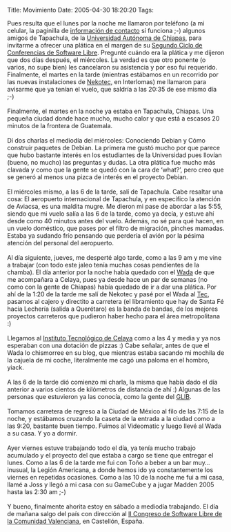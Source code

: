 Title: Movimiento
Date: 2005-04-30 18:20:20
Tags: 

Pues resulta que el lunes por la noche me llamaron por teléfono (a mi celular, la paginilla de <a target="_self" href="http://damog.net/index.php?option=com_content&amp;task=view&amp;id=20&amp;Itemid=52">información de contacto</a> sí funciona ;-) algunos amigos de Tapachula, de la <a target="_blank" href="http://www.unach.mx/">Universidad Autónoma de Chiapas</a>, para invitarme a ofrecer una plática en el margen de su <a target="_blank" href="http://www.swlibre.unach.mx/">Segundo Ciclo de Conferencias de Software Libre</a>.
Pregunté cuándo era la plática y me dijeron que dos días después, el
miércoles. La verdad es que otro ponente (o varios, no supe bien) les
cancelaron su asistencia y por eso fui requerido. Finalmente, el martes
en la tarde (mientras estábamos en un recorrido por las nuevas
instalaciones de <a target="_blank" href="http://www.nekotec.com.mx/">Nekotec</a>, en Interlomas) me llamaron para avisarme que ya tenían el vuelo, que saldría a las 20:35 de ese mismo día ;-)<br/><br/>
Finalmente, el martes en la noche ya estaba en Tapachula, Chiapas. Una
pequeña ciudad donde hace mucho, mucho calor y que está a escasos 20
minutos de la frontera de Guatemala.<br/><br/>
Dí dos charlas el mediodía del miércoles: Conociendo Debian y Cómo
construir paquetes de Debian. La primera me gustó mucho por que parece
que hubo bastante interés en los estudiantes de la Universidad pues
llovían (bueno, no mucho) las preguntas y dudas. La otra plática fue
mucho más clavada y como que la gente se quedó con la cara de &#8216;what?&#8217;,
pero creo que se generó al menos una pizca de interés en el proyecto
Debian.<br/><br/>
El miércoles mismo, a las 6 de la tarde, salí de Tapachula. Cabe
resaltar una cosa: El aeropuerto internacional de Tapachula, y en
específico la atención de Aviacsa, es una maldita mugre. Me dieron mi
pase de abordar a las 5:55, siendo que mi vuelo salía a las 6 de la
tarde, como ya decía, y estuve ahí desde como 40 minutos antes del
vuelo. Además, no sé para qué hacen, en un vuelo doméstico, que pases
por el filtro de migración, pinches mamadas. Estaba ya sudando frío
pensando que perdería el avión por la pésima atención del personal del
aeropuerto.<br/><br/>
Al día siguiente, jueves, me desperté algo tarde, como a las 9 am y me
vine a trabajar (con todo este jaleo tenía muchas cosas pendientes de
la chamba). El día anterior por la noche había quedado con el <a target="_blank" href="http://www.wada.com.mx">Wada</a>
de que me acompañara a Celaya, pues ya desde hace un par de semanas (no
como con la gente de Chiapas) había quedado de ir a dar una plática.
Por ahí de la 1:20 de la tarde me salí de Nekotec y pasé por el Wada al
<a target="_blank" href="http://www.csf.itesm.mx">Tec</a>,
pasamos al cajero y directito a carretera (el libramiento que hay de
Santa Fé hacia Lechería (salida a Querétaro) es la banda de bandas, de
los mejores proyectos carreteros que pudieron haber hecho para el área
metropolitana :)<br/><br/>
Llegamos al <a target="_blank" href="http://www.itc.mx/">Instituto Tecnológico de Celaya</a>
como a las 4 y media y ya nos esperaban con una dotación de pizzas :)
Cabe señalar, antes de que el Wada lo chismorree en su blog, que
mientras estaba sacando mi mochila de la cajuela de mi coche,
literalmente me cagó una paloma en el hombro, yiack.<br/><br/>
A las 6 de la tarde dió comienzo mi charla, la misma que había dado el
día anterior a varios cientos de kilómetros de distancia de ahí :)
Algunas de las personas que estuvieron ya las conocía, como la gente
del <a target="_blank" href="http://www.glib.org.mx">GLIB</a>.<br/><br/>
Tomamos carretera de regreso a la Ciudad de México al filo de las 7:15
de la noche, y estábamos cruzando la caseta de la entrada a la ciudad
como a las 9:20, bastante buen tiempo. Fuimos al Videomatic y luego
llevé al Wada a su casa. Y yo a dormir.<br/><br/>
Ayer viernes estuve trabajando todo el día, ya tenía mucho trabajo
acumulado y el proyecto del que estaba a cargo se tiene que entregar el
lunes. Como a las 6 de la tarde me fui con Toño a beber a un bar muy&#8230;
inusual, la Legión Americana, a donde hemos ido ya constantemente los
viernes en repetidas ocasiones. Como a las 10 de la noche me fui a mi
casa, llamé a Joss y llegó a mi casa con su GameCube y a jugar Madden
2005 hasta las 2:30 am ;-)<br/><br/>
Y bueno, finalmente ahorita estoy en sábado a mediodía trabajando. El día de mañana salgo del país con dirección al <a target="_blank" href="http://www.lliurex.net/congresii/val/index.htm">II Congreso de Software Libre de la Comunidad Valenciana</a>, en Castellón, España.<br/><br/><br/><br/>
